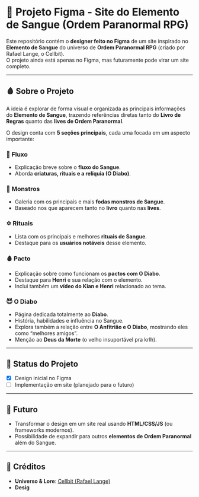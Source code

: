 # 🧛 Projeto Figma - Site do Elemento de Sangue (Ordem Paranormal RPG)

Este repositório contém o **designer feito no Figma** de um site inspirado no **Elemento de Sangue** do universo de **Ordem Paranormal RPG** (criado por Rafael Lange, o Cellbit).  
O projeto ainda está apenas no Figma, mas futuramente pode virar um site completo.

---

## 🩸 Sobre o Projeto

A ideia é explorar de forma visual e organizada as principais informações do **Elemento de Sangue**, trazendo referências diretas tanto do **Livro de Regras** quanto das **lives de Ordem Paranormal**.

O design conta com **5 seções principais**, cada uma focada em um aspecto importante:

### 🔁 Fluxo
- Explicação breve sobre o **fluxo do Sangue**.  
- Aborda **criaturas, rituais e a relíquia (O Diabo)**.  

### 👹 Monstros
- Galeria com os principais e mais **fodas monstros de Sangue**.  
- Baseado nos que aparecem tanto no **livro** quanto nas **lives**.  

### ✡️ Rituais
- Lista com os principais e melhores **rituais de Sangue**.  
- Destaque para os **usuários notáveis** desse elemento.  

### 🩸 Pacto
- Explicação sobre como funcionam os **pactos com O Diabo**.  
- Destaque para **Henri** e sua relação com o elemento.  
- Inclui também um **vídeo do Kian e Henri** relacionado ao tema.  

### 😈 O Diabo
- Página dedicada totalmente ao **Diabo**.  
- História, habilidades e influência no Sangue.  
- Explora também a relação entre **O Anfitrião e O Diabo**, mostrando eles como “melhores amigos”.  
- Menção ao **Deus da Morte** (o velho insuportável pra krlh).  

---

## 🚧 Status do Projeto
- [x] Design inicial no Figma  
- [ ] Implementação em site (planejado para o futuro)  

---

## 🔮 Futuro
- Transformar o design em um site real usando **HTML/CSS/JS** (ou frameworks modernos).  
- Possibilidade de expandir para outros **elementos de Ordem Paranormal** além do Sangue.  

---

## 👤 Créditos
- **Universo & Lore**: [Cellbit (Rafael Lange)](https://www.twitch.tv/cellbit)  
- **Desig**
